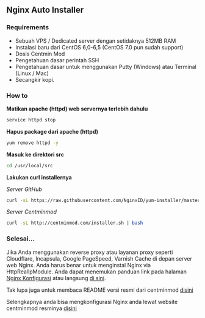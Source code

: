 ## Nginx Auto Installer 

### Requirements

* Sebuah VPS / Dedicated server dengan setidaknya 512MB RAM 
* Instalasi baru dari CentOS 6,0-6,5 (CentOS 7.0 pun sudah support) 
* Dosis Centmin Mod 
* Pengetahuan dasar perintah SSH 
* Pengetahuan dasar untuk menggunakan Putty (Windows) atau Terminal (Linux / Mac)
* Secangkir kopi.

### How to

**Matikan apache (httpd) web servernya terlebih dahulu**
``` sh
service httpd stop
```
**Hapus package dari apache (httpd)**
``` sh
yum remove httpd -y
```
**Masuk ke direktori src**
``` sh
cd /usr/local/src
```
**Lakukan curl installernya**

*Server GitHub*
``` sh
curl -sL https://raw.githubusercontent.com/NginxID/yum-installer/master/installer.sh | bash
```
*Server Centminmod*
``` sh
curl -sL http://centminmod.com/installer.sh | bash
```
### Selesai...

Jika Anda menggunakan reverse proxy atau layanan proxy seperti Cloudflare, Incapsula, Google PageSpeed, Varnish Cache di depan server web Nginx. Anda harus benar untuk menginstal Nginx via HttpRealIpModule. Anda dapat menemukan panduan link pada halaman [Nginx Konfigurasi](http://centminmod.com/nginx_configure.html) atau langsung [di sini](http://centminmod.com/nginx_configure_cloudflare.html).

Tak lupa juga untuk membaca README versi resmi dari centminmod [disini](https://github.com/NginxID/yum-installer/blob/master/readme-en.md)

Selengkapnya anda bisa mengkonfigurasi Nginx anda lewat website centminmod resminya [disini](http://centminmod.com/)
